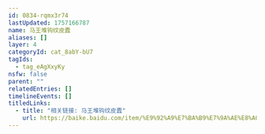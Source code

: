 ```yaml
---
id: 0834-rqmx3r74
lastUpdated: 1757166787
name: 马王堆钩纹皮蠹
aliases: []
layer: 4
categoryId: cat_8abY-bU7
tagIds:
  - tag_eAgXxyKy
nsfw: false
parent: ""
relatedEntries: []
timelineEvents: []
titledLinks:
  - title: "相关链接: 马王堆钩纹皮蠹"
    url: https://baike.baidu.com/item/%E9%92%A9%E7%BA%B9%E7%9A%AE%E8%A0%B9/10148440
---
```


